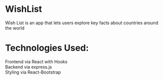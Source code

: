 # WishList
Wish List is an app that lets users explore key facts about countries around the world

# Technologies Used:
Frontend via React with Hooks </br>
Backend via express.js </br>
Styling via React-Bootstrap

